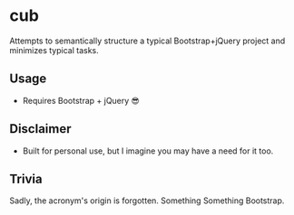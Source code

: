 # cub

Attempts to semantically structure a typical Bootstrap+jQuery project and minimizes typical tasks.

## Usage
- Requires Bootstrap + jQuery 😎

## Disclaimer
- Built for personal use, but I imagine you may have a need for it too.

## Trivia
Sadly, the acronym's origin is forgotten. Something Something Bootstrap. 
